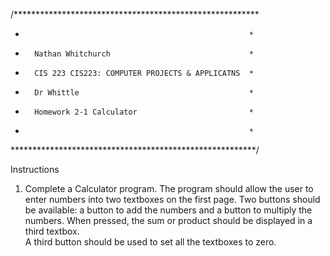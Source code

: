 /********************************************************
*														*
*		Nathan Whitchurch								*
*		CIS 223 CIS223: COMPUTER PROJECTS & APPLICATNS	*
*		Dr Whittle										*
*		Homework 2-1 Calculator 						*
*														*
********************************************************/

Instructions
1.	Complete a Calculator program. The program should allow
 the user to enter numbers into two textboxes on the first 
 page.  Two buttons should be available: a button to add the
 numbers and a button to multiply the numbers.  When pressed,
 the sum or product should be displayed in a third textbox.  
 A third button should be used to set all the textboxes to zero.     
